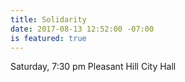 ```yaml
---
title: Solidarity
date: 2017-08-13 12:52:00 -07:00
is featured: true
---
```


Saturday, 7:30 pm Pleasant Hill City Hall